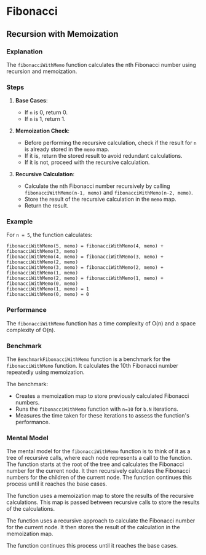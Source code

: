 # Fibonacci

## Recursion with Memoization

### Explanation

The `fibonacciWithMemo` function calculates the nth Fibonacci number using recursion and memoization.

### Steps

1. **Base Cases**:

   - If `n` is 0, return 0.
   - If `n` is 1, return 1.

2. **Memoization Check**:

   - Before performing the recursive calculation, check if the result for `n` is already stored in the `memo` map.
   - If it is, return the stored result to avoid redundant calculations.
   - If it is not, proceed with the recursive calculation.

3. **Recursive Calculation**:
   - Calculate the nth Fibonacci number recursively by calling `fibonacciWithMemo(n-1, memo)` and `fibonacciWithMemo(n-2, memo)`.
   - Store the result of the recursive calculation in the `memo` map.
   - Return the result.

### Example

For `n = 5`, the function calculates:

```
fibonacciWithMemo(5, memo) = fibonacciWithMemo(4, memo) + fibonacciWithMemo(3, memo)
fibonacciWithMemo(4, memo) = fibonacciWithMemo(3, memo) + fibonacciWithMemo(2, memo)
fibonacciWithMemo(3, memo) = fibonacciWithMemo(2, memo) + fibonacciWithMemo(1, memo)
fibonacciWithMemo(2, memo) = fibonacciWithMemo(1, memo) + fibonacciWithMemo(0, memo)
fibonacciWithMemo(1, memo) = 1
fibonacciWithMemo(0, memo) = 0
```

### Performance

The `fibonacciWithMemo` function has a time complexity of O(n) and a space complexity of O(n).

### Benchmark

The `BenchmarkFibonacciWithMemo` function is a benchmark for the `fibonacciWithMemo` function. It calculates the 10th Fibonacci number repeatedly using memoization.

The benchmark:

- Creates a memoization map to store previously calculated Fibonacci numbers.
- Runs the `fibonacciWithMemo` function with `n=10` for `b.N` iterations.
- Measures the time taken for these iterations to assess the function's performance.

### Mental Model

The mental model for the `fibonacciWithMemo` function is to think of it as a tree of recursive calls, where each node represents a call to the function. The function starts at the root of the tree and calculates the Fibonacci number for the current node. It then recursively calculates the Fibonacci numbers for the children of the current node. The function continues this process until it reaches the base cases.

The function uses a memoization map to store the results of the recursive calculations. This map is passed between recursive calls to store the results of the calculations.

The function uses a recursive approach to calculate the Fibonacci number for the current node. It then stores the result of the calculation in the memoization map.

The function continues this process until it reaches the base cases.

